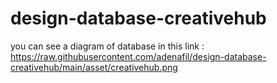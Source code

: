 # design-database-creativehub

you can see a diagram of database in this link : https://raw.githubusercontent.com/adenafil/design-database-creativehub/main/asset/creativehub.png